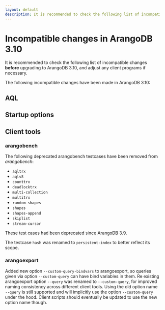 ```yaml
---
layout: default
description: It is recommended to check the following list of incompatible changes before upgrading to ArangoDB 3.10
---
```

Incompatible changes in ArangoDB 3.10
=====================================

It is recommended to check the following list of incompatible changes **before**
upgrading to ArangoDB 3.10, and adjust any client programs if necessary.

The following incompatible changes have been made in ArangoDB 3.10:

AQL
---



Startup options
---------------



Client tools
------------

### arangobench

The following deprecated arangobench testcases have been removed from _arangobench_:
* `aqltrx`
* `aqlv8`
* `counttrx`
* `deadlocktrx`
* `multi-collection`
* `multitrx`
* `random-shapes`
* `shapes`
* `shapes-append`
* `skiplist`
* `stream-cursor`

These test cases had been deprecated since ArangoDB 3.9.

The testcase `hash` was renamed to `persistent-index` to better reflect its
scope.

### arangoexport


Added new option `--custom-query-bindvars` to arangoexport, so queries given via 
option `--custom-query` can have bind variables in them.
Re existing arangoexport option `--query` was renamed to `--custom-query`, for
improved naming consistency across different client tools.
Using the old option name `--query` is still supported and will implicitly use 
the option `--custom-query` under the hood. Client scripts should eventually be
updated to use the new option name though. 
